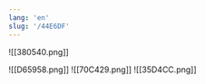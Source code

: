 ```yaml
---
lang: 'en'
slug: '/44E6DF'
---
```


![[380540.png]]

![[D65958.png]]
![[70C429.png]]
![[35D4CC.png]]
